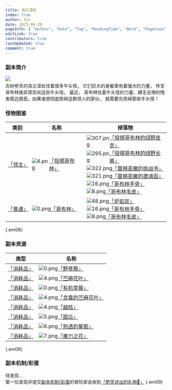 ```yaml
---
title: 洛兰深处
index: true
author: Xzz
date: 2023-09-20
pageInfo: [ "Author", "Date", "Tag", "ReadingTime", "Word", "PageView" ]
editLink: true
contributors: true
lastUpdated: true
comment: true
---
```


### 副本简介

<div class="walkthrough-dungeon-intro">
<img src="/assets/images/ImagePacks2/sprite_worldmap_selectdungeonslot/elvengard.img/1.png">
<span style="margin-left: 1em;">　　　　　　　　　　　　　　　　　　　　　　　　　　　　　　　　　　　　　　　　　　　　　　　　　　　　　古树参天的洛兰深处住着很多牛头怪， 它们巨大的身躯里有着强大的力量， 传言哥布林族非常崇尚这些牛头怪。 最近， 哥布林仗着牛头怪的力量，肆无忌惮的残害周边居民。如果谁想彻底除掉这群烦人的家伙， 就需要先除掉那些牛头怪！</span>
</div>

### 怪物图鉴

| 类别                         | 名称                                                                                                                                                              | 掉落物                                                                                                                                                                                                                                                                                                                                                                                                                                                                                                                                                                                                                                                                                                                                                                                                                                                                                                                                                                                                                                                                                                                          |
|----------------------------|-----------------------------------------------------------------------------------------------------------------------------------------------------------------|------------------------------------------------------------------------------------------------------------------------------------------------------------------------------------------------------------------------------------------------------------------------------------------------------------------------------------------------------------------------------------------------------------------------------------------------------------------------------------------------------------------------------------------------------------------------------------------------------------------------------------------------------------------------------------------------------------------------------------------------------------------------------------------------------------------------------------------------------------------------------------------------------------------------------------------------------------------------------------------------------------------------------------------------------------------------------------------------------------------------------|
| [「领主」](https://rfo.wiki/#) | <span style="display: flex; align-items: center;">![4.png](/assets/images/ImagePacks2/sprite_monster/monsterface.img/4.png)[「投掷哥布林」](https://rfo.wiki/#)</span> | <span class="rarity3" style="display: flex; align-items: center;">![307.png](/assets/images/ImagePacks2/sprite_item_common/coat.img/307.png)[「投掷哥布林的绿野皮衣」](https://rfo.wiki/#)</span><span class="rarity3" style="display: flex; align-items: center;">![295.png](/assets/images/ImagePacks2/sprite_item_common/pants.img/295.png)[「投掷哥布林的绿野长裤」](https://rfo.wiki/#)</span><span class="rarity2" style="display: flex; align-items: center;">![322.png](/assets/images/ImagePacks2/sprite_item_stackable/material.img/322.png)[「震撼恶魔的挑战书」](https://rfo.wiki/#)</span><span class="rarity2" style="display: flex; align-items: center;">![321.png](/assets/images/ImagePacks2/sprite_item_stackable/material.img/321.png)[「震撼恶魔的邀请函」](https://rfo.wiki/#)</span><span class="rarity0" style="display: flex; align-items: center;">![16.png](/assets/images/ImagePacks2/sprite_item/iconstackable.img/16.png)[「哥布林手骨」](https://rfo.wiki/#)</span><span class="rarity0" style="display: flex; align-items: center;">![8.png](/assets/images/ImagePacks2/sprite_item/iconmaterial.img/8.png)[「哥布林毛皮」](https://rfo.wiki/#)</span> |
| [「普通」](https://rfo.wiki/#) | <span style="display: flex; align-items: center;">![0.png](/assets/images/ImagePacks2/sprite_monster/monsterface.img/0.png)[「哥布林」](https://rfo.wiki/#)</span>   | <span class="rarity1" style="display: flex; align-items: center;">![48.png](/assets/images/ImagePacks2/sprite_item_stackable/material.img/48.png)[「炉岩炭」](https://rfo.wiki/#)</span><span class="rarity0" style="display: flex; align-items: center;">![16.png](/assets/images/ImagePacks2/sprite_item/iconstackable.img/16.png)[「哥布林手骨」](https://rfo.wiki/#)</span><span class="rarity0" style="display: flex; align-items: center;">![8.png](/assets/images/ImagePacks2/sprite_item/iconmaterial.img/8.png)[「哥布林毛皮」](https://rfo.wiki/#)</span>                                                                                                                                                                                                                                                                                                                                                                                                                                                                                                                                                                             |

{.em08}

### 副本资源

| 类型                          | 名称                                                                                                                                                                                     |
|-----------------------------|----------------------------------------------------------------------------------------------------------------------------------------------------------------------------------------|
| [「消耗品」](https://rfo.wiki/#) | <span class="rarity1" style="display: flex; align-items: center;">![0.png](/assets/images/ImagePacks2/sprite_item/iconstackable.img/0.png)[「野草莓」](https://rfo.wiki/#)</span>           |
| [「消耗品」](https://rfo.wiki/#) | <span class="rarity1" style="display: flex; align-items: center;">![4.png](/assets/images/ImagePacks2/sprite_item/iconstackable.img/4.png)[「苎麻花叶」](https://rfo.wiki/#)</span>          |
| [「消耗品」](https://rfo.wiki/#) | <span class="rarity1" style="display: flex; align-items: center;">![0.png](/assets/images/ImagePacks2/sprite_item/iconstackable.img/0.png)[「有机草莓」](https://rfo.wiki/#)</span>          |
| [「消耗品」](https://rfo.wiki/#) | <span class="rarity1" style="display: flex; align-items: center;">![4.png](/assets/images/ImagePacks2/sprite_item/iconstackable.img/4.png)[「含露的苎麻花叶」](https://rfo.wiki/#)</span>       |
| [「消耗品」](https://rfo.wiki/#) | <span class="rarity1" style="display: flex; align-items: center;">![4.png](/assets/images/ImagePacks2/sprite_item_stackable/consumption.img/4.png)[「越桔」](https://rfo.wiki/#)</span>    |
| [「消耗品」](https://rfo.wiki/#) | <span class="rarity1" style="display: flex; align-items: center;">![5.png](/assets/images/ImagePacks2/sprite_item_stackable/consumption.img/5.png)[「甜瓜」](https://rfo.wiki/#)</span>    |
| [「消耗品」](https://rfo.wiki/#) | <span class="rarity1" style="display: flex; align-items: center;">![6.png](/assets/images/ImagePacks2/sprite_item_stackable/consumption.img/6.png)[「熟透的葡萄」](https://rfo.wiki/#)</span> |
| [「消耗品」](https://rfo.wiki/#) | <span class="rarity1" style="display: flex; align-items: center;">![7.png](/assets/images/ImagePacks2/sprite_item_stackable/consumption.img/7.png)[「魔力之花」](https://rfo.wiki/#)</span>  |

{.em08}

### 副本机制/彩蛋

待发现...<br />
第一位发现并提交[副本机制/彩蛋](https://rfo.wiki/#)的冒险家会收到[「肥灵送出的礼物🎁」](https://rfo.wiki/#)
{.em09}
